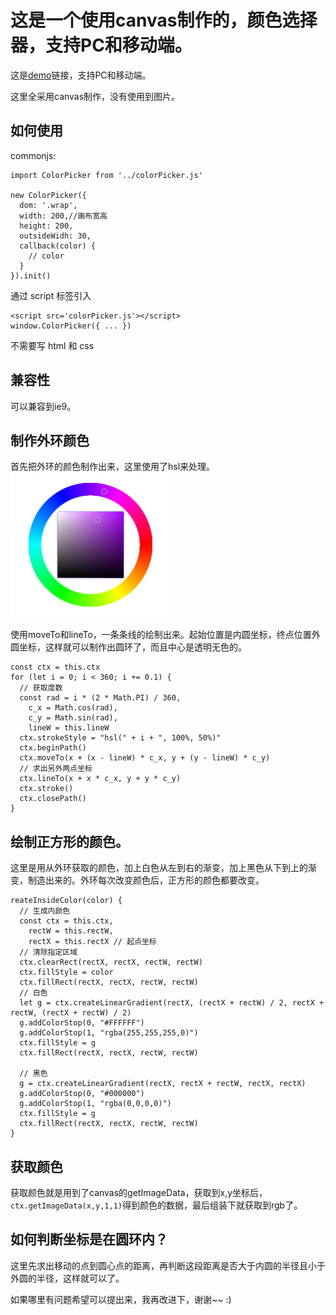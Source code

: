# 这是一个使用canvas制作的，颜色选择器，支持PC和移动端。

这是[demo](http://www.rni-l.com/project/canvas-colorPicker/)链接，支持PC和移动端。

这里全采用canvas制作，没有使用到图片。

## 如何使用

commonjs:
```
import ColorPicker from '../colorPicker.js'

new ColorPicker({
  dom: '.wrap',
  width: 200,//画布宽高
  height: 200,
  outsideWidh: 30,
  callback(color) {
    // color
  }
}).init()
```

通过 script 标签引入
```
<script src='colorPicker.js'></script>
window.ColorPicker({ ... })
```

不需要写 html 和 css

## 兼容性

可以兼容到ie9。

## 制作外环颜色

首先把外环的颜色制作出来，这里使用了hsl来处理。
![Alt text](./color.png)

使用moveTo和lineTo，一条条线的绘制出来。起始位置是内圆坐标，终点位置外圆坐标，这样就可以制作出圆环了，而且中心是透明无色的。

```
const ctx = this.ctx
for (let i = 0; i < 360; i += 0.1) {
  // 获取度数
  const rad = i * (2 * Math.PI) / 360,
    c_x = Math.cos(rad),
    c_y = Math.sin(rad),
    lineW = this.lineW
  ctx.strokeStyle = "hsl(" + i + ", 100%, 50%)"
  ctx.beginPath()
  ctx.moveTo(x + (x - lineW) * c_x, y + (y - lineW) * c_y)
  // 求出另外两点坐标
  ctx.lineTo(x + x * c_x, y + y * c_y)
  ctx.stroke()
  ctx.closePath()
}
```

## 绘制正方形的颜色。

这里是用从外环获取的颜色，加上白色从左到右的渐变，加上黑色从下到上的渐变，制造出来的。外环每次改变颜色后，正方形的颜色都要改变。

```
reateInsideColor(color) {
  // 生成内颜色
  const ctx = this.ctx,
    rectW = this.rectW,
    rectX = this.rectX // 起点坐标
  // 清除指定区域
  ctx.clearRect(rectX, rectX, rectW, rectW)
  ctx.fillStyle = color
  ctx.fillRect(rectX, rectX, rectW, rectW)
  // 白色
  let g = ctx.createLinearGradient(rectX, (rectX + rectW) / 2, rectX + rectW, (rectX + rectW) / 2)
  g.addColorStop(0, "#FFFFFF")
  g.addColorStop(1, "rgba(255,255,255,0)")
  ctx.fillStyle = g
  ctx.fillRect(rectX, rectX, rectW, rectW)

  // 黑色
  g = ctx.createLinearGradient(rectX, rectX + rectW, rectX, rectX)
  g.addColorStop(0, "#000000")
  g.addColorStop(1, "rgba(0,0,0,0)")
  ctx.fillStyle = g
  ctx.fillRect(rectX, rectX, rectW, rectW)
}
```


## 获取颜色

获取颜色就是用到了canvas的getImageData，获取到x,y坐标后，`ctx.getImageData(x,y,1,1)`得到颜色的数据，最后组装下就获取到rgb了。

## 如何判断坐标是在圆环内？

这里先求出移动的点到圆心点的距离，再判断这段距离是否大于内圆的半径且小于外圆的半径，这样就可以了。




如果哪里有问题希望可以提出来，我再改进下，谢谢~~    :)
